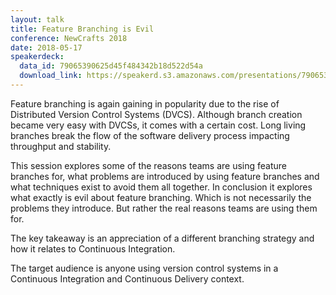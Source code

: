 ```yaml
---
layout: talk
title: Feature Branching is Evil
conference: NewCrafts 2018
date: 2018-05-17
speakerdeck:
  data_id: 79065390625d45f484342b18d522d54a
  download_link: https://speakerd.s3.amazonaws.com/presentations/79065390625d45f484342b18d522d54a/NCrafts_2018_-_Feature_Branching_is_Evil.pdf
---
```

Feature branching is again gaining in popularity due to the rise of Distributed Version Control Systems (DVCS). Although branch creation became very easy with DVCSs, it comes with a certain cost. Long living branches break the flow of the software delivery process impacting throughput and stability.

This session explores some of the reasons teams are using feature branches for, what problems are introduced by using feature branches and what techniques exist to avoid them all together. In conclusion it explores what exactly is evil about feature branching. Which is not necessarily the problems they introduce. But rather the real reasons teams are using them for.

The key takeaway is an appreciation of a different branching strategy and how it relates to Continuous Integration.

The target audience is anyone using version control systems in a Continuous Integration and Continuous Delivery context.

